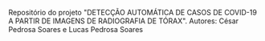 Repositório do projeto "DETECÇÃO AUTOMÁTICA DE CASOS DE COVID-19 A PARTIR DE IMAGENS DE RADIOGRAFIA DE TÓRAX".
Autores: César Pedrosa Soares e Lucas Pedrosa Soares
